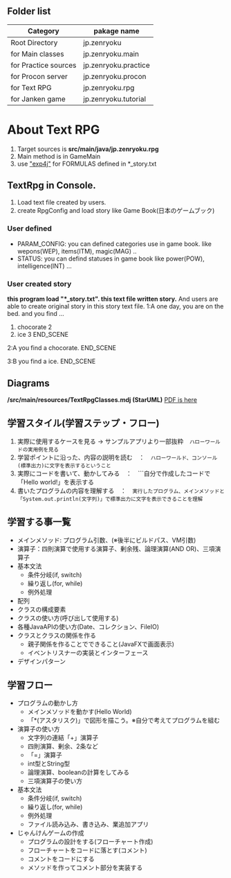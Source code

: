 ## Folder list

| Category | pakage name |
| -------- | ----------- |
| Root Directory | jp.zenryoku |
| for Main classes | jp.zenryoku.main |
| for Practice sources | jp.zenryoku.practice |
| for Procon server | jp.zenryoku.procon |
| for Text RPG | jp.zenryoku.rpg |
| for Janken game | jp.zenryoku.tutorial |

# About Text RPG
1. Target sources is **src/main/java/jp.zenryoku.rpg**
2. Main method is in GameMain
3. use ["exp4j"](https://lallafa.objecthunter.net/exp4j/) for FORMULAS defined in *_story.txt

## TextRpg in Console.
1. Load text file created by users.
2. create RpgConfig and load story like Game Book(日本のゲームブック)

### User defined
* PARAM_CONFIG: you can defined categories use in game book. like wepons(WEP), items(ITM), magic(MAG) .. 
* STATUS: you can defind statuses in game book like power(POW), intelligence(INT) ...

### User created story
**this program load "*_story.txt". this text file written story.** And users are able to create original story in this story text file.
<EX>
1:A
one day, you are on the bed. and you find ...
1. chocorate 2
2. ice 3
END_SCENE

2:A
you find a chocorate.
END_SCENE

3:B
you find a ice.
END_SCENE

## Diagrams
**/src/main/resources/TextRpgClasses.mdj (StarUML)**
[PDF is here](./resources/TextRpgDiagram.pdf)

## 学習スタイル(学習ステップ・フロー)
1. 実際に使用するケースを見る -> サンプルアプリより一部抜粋　```ハローワールドの実用例を見る ```
2. 学習ポイントに沿った、内容の説明を読む　：　```ハローワールド、コンソール(標準出力)に文字を表示するということ```
3. 実際にコードを書いて、動かしてみる　：　```自分で作成したコードで「Hello world!」を表示する
4. 書いたプログラムの内容を理解する　：　```実行したプログラム、メインメソッドと「System.out.println(文字列)」で標準出力に文字を表示できることを理解```
 
## 学習する事一覧
* メインメソッド: プログラム引数、(※後半にビルドパス、VM引数)
* 演算子：四則演算で使用する演算子、剰余残、論理演算(AND OR)、三項演算子
* 基本文法
  - 条件分岐(if, switch)
  - 繰り返し(for, while)
  - 例外処理
* 配列
* クラスの構成要素
* クラスの使い方(呼び出して使用する)
* 各種JavaAPIの使い方(Date、コレクション、FileIO)
* クラスとクラスの関係を作る
  - 親子関係を作ることでできること(JavaFXで画面表示)
  - イベントリスナーの実装とインターフェース
* デザインパターン

## 学習フロー
* プログラムの動かし方
  - メインメソッドを動かす(Hello World)
  - 「*(アスタリスク)」で図形を描こう。※自分で考えてプログラムを組む
* 演算子の使い方
  - 文字列の連結「+」演算子
  - 四則演算、剰余、2条など
  - 「=」演算子
  - int型とString型
  - 論理演算、booleanの計算をしてみる
  - 三項演算子の使い方
* 基本文法
  - 条件分岐(if, switch)
  - 繰り返し(for, while)
  - 例外処理
  - ファイル読み込み、書き込み、業追加アプリ
* じゃんけんゲームの作成
  - プログラムの設計をする(フローチャート作成)
  - フローチャートをコードに落とす(コメント)
  - コメントをコードにする
  - メソッドを作ってコメント部分を実装する
 
